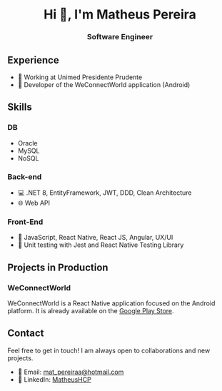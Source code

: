 <h1 align="center">Hi 👋, I'm Matheus Pereira</h1>
<h3 align="center">Software Engineer</h3>

## Experience

- 🏥 Working at Unimed Presidente Prudente
- 🚀 Developer of the WeConnectWorld application (Android)

## Skills

### DB

- Oracle 
- MySQL
- NoSQL

### Back-end
- 💻 .NET 8, EntityFramework, JWT, DDD, Clean Architecture
- 🌐 Web API 
### Front-End
- 🚀 JavaScript, React Native, React JS, Angular, UX/UI
- 🧪 Unit testing with Jest and React Native Testing Library

## Projects in Production

### WeConnectWorld

WeConnectWorld is a React Native application focused on the Android platform. It is already available on the [Google Play Store](link_weconnect).

## Contact

Feel free to get in touch! I am always open to collaborations and new projects.

- 📧 Email: [mat_pereiraa@hotmail.com](mailto:mat_pereiraa@hotmail.com)
- 🔗 LinkedIn: [MatheusHCP](https://www.linkedin.com/in/matheushcp/)
